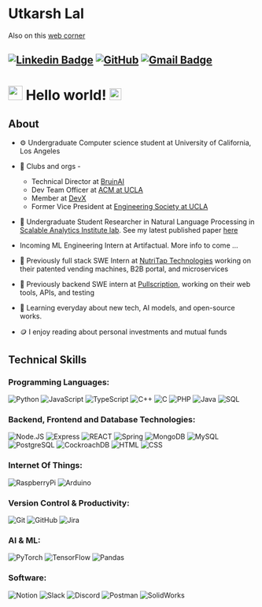 # Utkarsh Lal

Also on this [web corner](https://utkarshlal.netlify.app/)

[![Linkedin Badge](https://img.shields.io/badge/-utkarshlal-blue?style=flat-square&logo=Linkedin&logoColor=white&link=https://www.linkedin.com/in/utkarshlal/)](https://www.linkedin.com/in/utkarshlal/) 
[![GitHub](https://img.shields.io/github/followers/utk7arsh?label=Follow&style=social)](https://github.com/utk7arsh/?tab=follow)
[![Gmail Badge](https://img.shields.io/badge/-utkarshlal01@gmail.com-c14438?style=flat-square&logo=Gmail&logoColor=white&link=mailto:utkarshlal01@gmail.com)](mailto:utkarshlal01@gmail.com)
---

# <img src="https://github.com/TheDudeThatCode/TheDudeThatCode/blob/master/Assets/Hi.gif" width="29px"> Hello world!&nbsp;<img src="https://github.com/TheDudeThatCode/TheDudeThatCode/blob/master/Assets/Earth.gif" width="24px">

  
## About

- ⚙️ Undergraduate Computer science student at University of California, Los Angeles

- 🌱 Clubs and orgs -
  - Technical Director at [BruinAI](https://www.bruinai.org/)
  - Dev Team Officer at [ACM at UCLA](https://www.uclaacm.com/)
  - Member at [DevX](https://www.ucladevx.com/)
  - Former Vice President at [Engineering Society at UCLA](https://www.esuc.ucla.edu/)
 
- 🧐 Undergraduate Student Researcher in Natural Language Processing in [Scalable Analytics Institute lab](https://scai.cs.ucla.edu/). See my latest published paper [here](https://arxiv.org/pdf/2305.15090)
- Incoming ML Engineering Intern at Artifactual. More info to come ...
- 💼 Previously full stack SWE Intern at [NutriTap Technologies](https://nutritap.in/) working on their patented vending machines, B2B portal, and microservices
- 🏢 Previously backend SWE intern at [Pullscription](https://www.pullscription.com/), working on their web tools, APIs, and testing 
- 🔭 Learning everyday about new tech, AI models, and open-source works.
- 🪙 I enjoy reading about personal investments and mutual funds

## Technical Skills
### Programming Languages:
![Python](https://img.shields.io/badge/-Python-2d2b55?style=for-the-badge&logo=Python)
![JavaScript](https://img.shields.io/badge/-JavaScript-2d2b55?style=for-the-badge&logo=JavaScript)
![TypeScript](https://img.shields.io/badge/-TypeScript-2d2b55?style=for-the-badge&logo=TypeScript)
![C++](https://img.shields.io/badge/-C++-2d2b55?style=for-the-badge&logo=Cplusplus)
![C](https://img.shields.io/badge/-C-2d2b55?style=for-the-badge&logo=C)
![PHP](https://img.shields.io/badge/-php-2d2b55?style=for-the-badge&logo=php)
![Java](https://img.shields.io/badge/-Java-2d2b55?style=for-the-badge&logo=Java)
![SQL](https://img.shields.io/badge/-SQL-2d2b55?style=for-the-badge&logo=MySQL)

### Backend, Frontend and Database Technologies:
![Node.JS](https://img.shields.io/badge/-Node.JS-2d2b55?style=for-the-badge&logo=Node.js)
![Express](https://img.shields.io/badge/-Express-2d2b55?style=for-the-badge&logo=Express)
![REACT](https://img.shields.io/badge/-REACT-2d2b55?style=for-the-badge&logo=React)
![Spring](https://img.shields.io/badge/-Spring-2d2b55?style=for-the-badge&logo=Spring)
![MongoDB](https://img.shields.io/badge/-MongoDB-2d2b55?style=for-the-badge&logo=mongoDB)
![MySQL](https://img.shields.io/badge/-mysql-2d2b55?style=for-the-badge&logo=mysql)
![PostgreSQL](https://img.shields.io/badge/-PostgreSQL-2d2b55?style=for-the-badge&logo=PostgreSQL)
![CockroachDB](https://img.shields.io/badge/-CockroachDB-2d2b55?style=for-the-badge&logo=cockroachlabs)
![HTML](https://img.shields.io/badge/-HTML-2d2b55?style=for-the-badge&logo=HTML5)
![CSS](https://img.shields.io/badge/-CSS-2d2b55?style=for-the-badge&logo=CSS3)

### Internet Of Things:
![RaspberryPi](https://img.shields.io/badge/-RaspberryPi-2d2b55?style=for-the-badge&logo=raspberrypi)
![Arduino](https://img.shields.io/badge/-Arduino-2d2b55?style=for-the-badge&logo=Arduino)

### Version Control & Productivity:
![Git](https://img.shields.io/badge/-Git-2d2b55?style=for-the-badge&logo=git)
![GitHub](https://img.shields.io/badge/-GitHub-2d2b55?style=for-the-badge&logo=github)
![Jira](https://img.shields.io/badge/-Jira-2d2b55?style=for-the-badge&logo=Jira)

### AI & ML:
![PyTorch](https://img.shields.io/badge/-PyTorch-2d2b55?style=for-the-badge&logo=pytorch)
![TensorFlow](https://img.shields.io/badge/-TensorFlow-2d2b55?style=for-the-badge&logo=tensorflow)
![Pandas](https://img.shields.io/badge/-pandas-2d2b55?style=for-the-badge&logo=pandas)

### Software:
![Notion](https://img.shields.io/badge/-Notion-2d2b55?style=for-the-badge&logo=Notion)
![Slack](https://img.shields.io/badge/-Slack-2d2b55?style=for-the-badge&logo=Slack)
![Discord](https://img.shields.io/badge/-Discord-2d2b55?style=for-the-badge&logo=Discord)
![Postman](https://img.shields.io/badge/-Postman-2d2b55?style=for-the-badge&logo=Postman)
![SolidWorks](https://img.shields.io/badge/-SolidWorks-2d2b55?style=for-the-badge&logo=SolidWorks)
